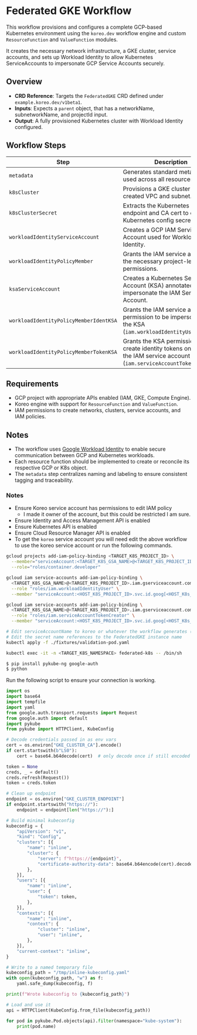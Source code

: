 # Federated GKE Workflow

This workflow provisions and configures a complete GCP-based Kubernetes environment using the `koreo.dev` workflow engine and custom `ResourceFunction` and `ValueFunction` modules.

It creates the necessary network infrastructure, a GKE cluster, service accounts, and sets up Workload Identity to allow Kubernetes ServiceAccounts to impersonate GCP Service Accounts securely.

## Overview

- **CRD Reference**: Targets the `FederatedGKE` CRD defined under `example.koreo.dev/v1beta1`.
- **Inputs**: Expects a `parent` object, that has a networkName, subnetworkName, and projectId input.
- **Output**: A fully provisioned Kubernetes cluster with Workload Identity configured.

## Workflow Steps

| Step | Description |
|------|-------------|
| `metadata` | Generates standard metadata used across all resources. |
| `k8sCluster` | Provisions a GKE cluster using the created VPC and subnet. |
| `k8sClusterSecret` | Extracts the Kubernetes API endpoint and CA cert to create a Kubernetes config secret. |
| `workloadIdentityServiceAccount` | Creates a GCP IAM Service Account used for Workload Identity. |
| `workloadIdentityPolicyMember` | Grants the IAM service account the necessary project-level permissions. |
| `ksaServiceAccount` | Creates a Kubernetes Service Account (KSA) annotated to impersonate the IAM Service Account. |
| `workloadIdentityPolicyMemberIdentKSA` | Grants the IAM service account permission to be impersonated by the KSA (`iam.workloadIdentityUser`). |
| `workloadIdentityPolicyMemberTokenKSA` | Grants the KSA permission to create identity tokens on behalf of the IAM service account (`iam.serviceAccountTokenCreator`). |

## Requirements

- GCP project with appropriate APIs enabled (IAM, GKE, Compute Engine).
- Koreo engine with support for `ResourceFunction` and `ValueFunction`.
- IAM permissions to create networks, clusters, service accounts, and IAM policies.

## Notes

- The workflow uses [Google Workload Identity](https://cloud.google.com/kubernetes-engine/docs/how-to/workload-identity) to enable secure communication between GCP and Kubernetes workloads.
- Each resource function should be implemented to create or reconcile its respective GCP or K8s object.
- The `metadata` step centralizes naming and labeling to ensure consistent tagging and traceability.

### Notes
- Ensure Koreo service account has permissions to edit IAM policy
  - I made it owner of the account, but this could be restricted I am sure.
- Ensure Identity and Access Management API is enabled
- Ensure Kubernetes API is enabled
- Ensure Cloud Resource Manager API is enabled
- To get the `koreo` service account you will need edit the above workflow to use the koreo service account or run the following commands.

``` sh
gcloud projects add-iam-policy-binding <TARGET_K8S_PROJECT_ID> \
  --member="serviceAccount:<TARGET_K8S_GSA_NAME>@<TARGET_K8S_PROJECT_ID>.iam.gserviceaccount.com" \
  --role="roles/container.developer"
```

``` sh
gcloud iam service-accounts add-iam-policy-binding \
  <TARGET_K8S_GSA_NAME>@<TARGET_K8S_PROJECT_ID>.iam.gserviceaccount.com \
  --role "roles/iam.workloadIdentityUser" \
  --member "serviceAccount:<HOST_K8S_PROJECT_ID>.svc.id.goog[<HOST_K8s_NAMESPACE>/koreo]"
```

``` sh
gcloud iam service-accounts add-iam-policy-binding \
  <TARGET_K8S_GSA_NAME>@<TARGET_K8S_PROJECT_ID>.iam.gserviceaccount.com \
  --role "roles/iam.serviceAccountTokenCreator" \
  --member "serviceAccount:<HOST_K8S_PROJECT_ID>.svc.id.goog[<HOST_K8s_NAMESPACE>/koreo]"
```

``` sh
# Edit serviceAccountName to koreo or whatever the workflow generates ("<GcpEnvironmentName>-workload-ksa")
# Edit the secret name references to the FederatedGKE instance name
kubectl apply -f ./fixtures/validation-pod.yaml

kubectl exec -it -n <TARGET_K8S_NAMESPACE> federated-k8s -- /bin/sh

$ pip install pykube-ng google-auth
$ python
```

Run the following script to ensure your connection is working.

``` python 
import os
import base64
import tempfile
import yaml
from google.auth.transport.requests import Request
from google.auth import default
import pykube
from pykube import HTTPClient, KubeConfig

# Decode credentials passed in as env vars
cert = os.environ["GKE_CLUSTER_CA"].encode()
if cert.startswith(b"LS0"):
    cert = base64.b64decode(cert)  # only decode once if still encoded

token = None
creds, _ = default()
creds.refresh(Request())
token = creds.token

# Clean up endpoint
endpoint = os.environ["GKE_CLUSTER_ENDPOINT"]
if endpoint.startswith("https://"):
    endpoint = endpoint[len("https://"):]

# Build minimal kubeconfig
kubeconfig = {
    "apiVersion": "v1",
    "kind": "Config",
    "clusters": [{
        "name": "inline",
        "cluster": {
            "server": f"https://{endpoint}",
            "certificate-authority-data": base64.b64encode(cert).decode(),
        },
    }],
    "users": [{
        "name": "inline",
        "user": {
            "token": token,
        },
    }],
    "contexts": [{
        "name": "inline",
        "context": {
            "cluster": "inline",
            "user": "inline",
        },
    }],
    "current-context": "inline",
}

# Write to a named temporary file
kubeconfig_path = "/tmp/inline-kubeconfig.yaml"
with open(kubeconfig_path, "w") as f:
    yaml.safe_dump(kubeconfig, f)

print(f"Wrote kubeconfig to {kubeconfig_path}")

# Load and use it
api = HTTPClient(KubeConfig.from_file(kubeconfig_path))

for pod in pykube.Pod.objects(api).filter(namespace="kube-system"):
    print(pod.name)
```
